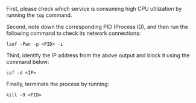First, please check which service is consuming high CPU utilization by running the `top` command.
 
Second, note down the corresponding PID (Process ID), and then run the following command to check its network connections:
 
    lsof -Pan -p <PID> -i
 
Third, identify the IP address from the above output and block it using the command below:
 
    csf -d <IP>
 
Finally, terminate the process by running:
 
    kill -9 <PID>
